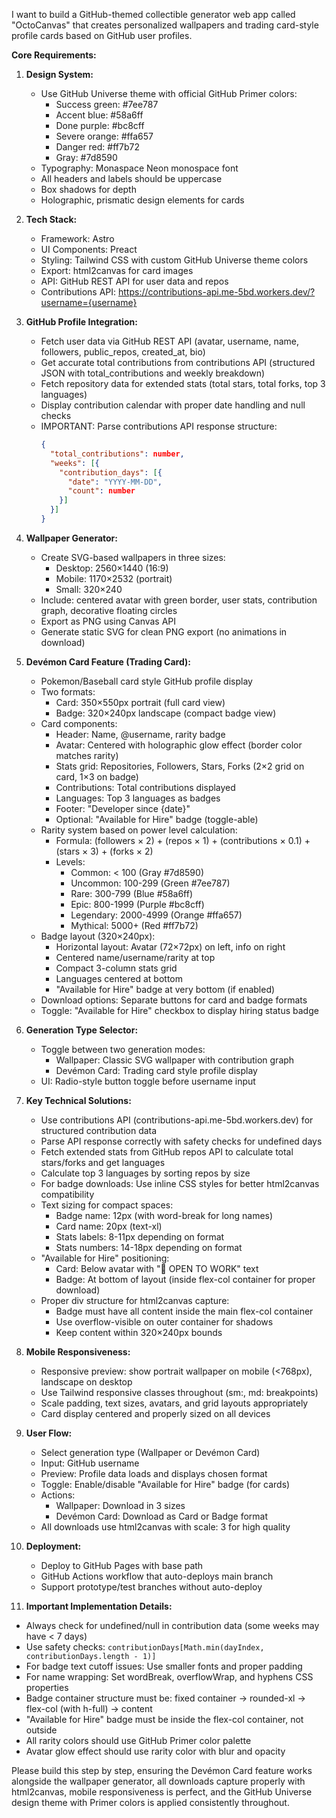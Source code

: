 I want to build a GitHub-themed collectible generator web app called "OctoCanvas" that creates personalized wallpapers and trading card-style profile cards based on GitHub user profiles.

**Core Requirements:**

1. **Design System:**
   - Use GitHub Universe theme with official GitHub Primer colors:
     * Success green: #7ee787
     * Accent blue: #58a6ff
     * Done purple: #bc8cff
     * Severe orange: #ffa657
     * Danger red: #ff7b72
     * Gray: #7d8590
   - Typography: Monaspace Neon monospace font
   - All headers and labels should be uppercase
   - Box shadows for depth
   - Holographic, prismatic design elements for cards

2. **Tech Stack:**
   - Framework: Astro
   - UI Components: Preact
   - Styling: Tailwind CSS with custom GitHub Universe theme colors
   - Export: html2canvas for card images
   - API: GitHub REST API for user data and repos
   - Contributions API: https://contributions-api.me-5bd.workers.dev/?username={username}

3. **GitHub Profile Integration:**
   - Fetch user data via GitHub REST API (avatar, username, name, followers, public_repos, created_at, bio)
   - Get accurate total contributions from contributions API (structured JSON with total_contributions and weekly breakdown)
   - Fetch repository data for extended stats (total stars, total forks, top 3 languages)
   - Display contribution calendar with proper date handling and null checks
   - IMPORTANT: Parse contributions API response structure:
     ```json
     {
       "total_contributions": number,
       "weeks": [{
         "contribution_days": [{
           "date": "YYYY-MM-DD",
           "count": number
         }]
       }]
     }
     ```

4. **Wallpaper Generator:**
   - Create SVG-based wallpapers in three sizes:
     * Desktop: 2560×1440 (16:9)
     * Mobile: 1170×2532 (portrait)
     * Small: 320×240
   - Include: centered avatar with green border, user stats, contribution graph, decorative floating circles
   - Export as PNG using Canvas API
   - Generate static SVG for clean PNG export (no animations in download)

5. **Devémon Card Feature (Trading Card):**
   - Pokemon/Baseball card style GitHub profile display
   - Two formats:
     * Card: 350×550px portrait (full card view)
     * Badge: 320×240px landscape (compact badge view)
   - Card components:
     * Header: Name, @username, rarity badge
     * Avatar: Centered with holographic glow effect (border color matches rarity)
     * Stats grid: Repositories, Followers, Stars, Forks (2×2 grid on card, 1×3 on badge)
     * Contributions: Total contributions displayed
     * Languages: Top 3 languages as badges
     * Footer: "Developer since {date}"
     * Optional: "Available for Hire" badge (toggle-able)
   - Rarity system based on power level calculation:
     * Formula: (followers × 2) + (repos × 1) + (contributions × 0.1) + (stars × 3) + (forks × 2)
     * Levels:
       - Common: < 100 (Gray #7d8590)
       - Uncommon: 100-299 (Green #7ee787)
       - Rare: 300-799 (Blue #58a6ff)
       - Epic: 800-1999 (Purple #bc8cff)
       - Legendary: 2000-4999 (Orange #ffa657)
       - Mythical: 5000+ (Red #ff7b72)
   - Badge layout (320×240px):
     * Horizontal layout: Avatar (72×72px) on left, info on right
     * Centered name/username/rarity at top
     * Compact 3-column stats grid
     * Languages centered at bottom
     * "Available for Hire" badge at very bottom (if enabled)
   - Download options: Separate buttons for card and badge formats
   - Toggle: "Available for Hire" checkbox to display hiring status badge

6. **Generation Type Selector:**
   - Toggle between two generation modes:
     * Wallpaper: Classic SVG wallpaper with contribution graph
     * Devémon Card: Trading card style profile display
   - UI: Radio-style button toggle before username input

7. **Key Technical Solutions:**
   - Use contributions API (contributions-api.me-5bd.workers.dev) for structured contribution data
   - Parse API response correctly with safety checks for undefined days
   - Fetch extended stats from GitHub repos API to calculate total stars/forks and get languages
   - Calculate top 3 languages by sorting repos by size
   - For badge downloads: Use inline CSS styles for better html2canvas compatibility
   - Text sizing for compact spaces:
     * Badge name: 12px (with word-break for long names)
     * Card name: 20px (text-xl)
     * Stats labels: 8-11px depending on format
     * Stats numbers: 14-18px depending on format
   - "Available for Hire" positioning:
     * Card: Below avatar with "💼 OPEN TO WORK" text
     * Badge: At bottom of layout (inside flex-col container for proper download)
   - Proper div structure for html2canvas capture:
     * Badge must have all content inside the main flex-col container
     * Use overflow-visible on outer container for shadows
     * Keep content within 320×240px bounds

8. **Mobile Responsiveness:**
   - Responsive preview: show portrait wallpaper on mobile (<768px), landscape on desktop
   - Use Tailwind responsive classes throughout (sm:, md: breakpoints)
   - Scale padding, text sizes, avatars, and grid layouts appropriately
   - Card display centered and properly sized on all devices

9. **User Flow:**
   - Select generation type (Wallpaper or Devémon Card)
   - Input: GitHub username
   - Preview: Profile data loads and displays chosen format
   - Toggle: Enable/disable "Available for Hire" badge (for cards)
   - Actions: 
     * Wallpaper: Download in 3 sizes
     * Devémon Card: Download as Card or Badge format
   - All downloads use html2canvas with scale: 3 for high quality

10. **Deployment:**
    - Deploy to GitHub Pages with base path
    - GitHub Actions workflow that auto-deploys main branch
    - Support prototype/test branches without auto-deploy

11. **Important Implementation Details:**
   - Always check for undefined/null in contribution data (some weeks may have < 7 days)
   - Use safety checks: `contributionDays[Math.min(dayIndex, contributionDays.length - 1)]`
   - For badge text cutoff issues: Use smaller fonts and proper padding
   - For name wrapping: Set wordBreak, overflowWrap, and hyphens CSS properties
   - Badge container structure must be: fixed container → rounded-xl → flex-col (with h-full) → content
   - "Available for Hire" badge must be inside the flex-col container, not outside
   - All rarity colors should use GitHub Primer color palette
   - Avatar glow effect should use rarity color with blur and opacity

Please build this step by step, ensuring the Devémon Card feature works alongside the wallpaper generator, all downloads capture properly with html2canvas, mobile responsiveness is perfect, and the GitHub Universe design theme with Primer colors is applied consistently throughout.